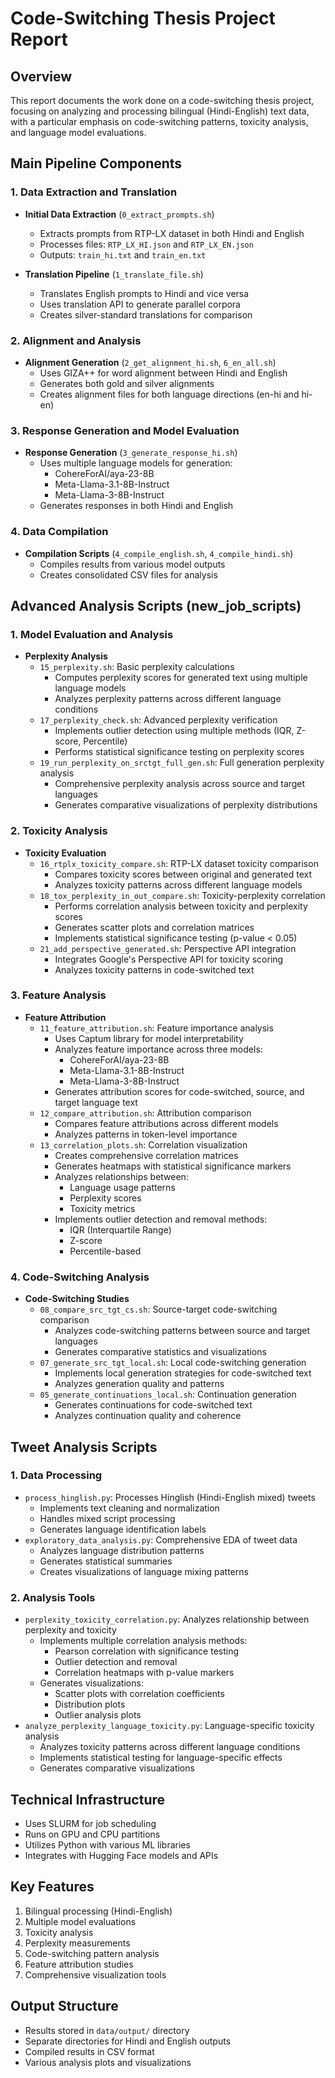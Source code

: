 # Code-Switching Thesis Project Report

## Overview
This report documents the work done on a code-switching thesis project, focusing on analyzing and processing bilingual (Hindi-English) text data, with a particular emphasis on code-switching patterns, toxicity analysis, and language model evaluations.

## Main Pipeline Components

### 1. Data Extraction and Translation
- **Initial Data Extraction** (`0_extract_prompts.sh`)
  - Extracts prompts from RTP-LX dataset in both Hindi and English
  - Processes files: `RTP_LX_HI.json` and `RTP_LX_EN.json`
  - Outputs: `train_hi.txt` and `train_en.txt`

- **Translation Pipeline** (`1_translate_file.sh`)
  - Translates English prompts to Hindi and vice versa
  - Uses translation API to generate parallel corpora
  - Creates silver-standard translations for comparison

### 2. Alignment and Analysis
- **Alignment Generation** (`2_get_alignment_hi.sh`, `6_en_all.sh`)
  - Uses GIZA++ for word alignment between Hindi and English
  - Generates both gold and silver alignments
  - Creates alignment files for both language directions (en-hi and hi-en)

### 3. Response Generation and Model Evaluation
- **Response Generation** (`3_generate_response_hi.sh`)
  - Uses multiple language models for generation:
    - CohereForAI/aya-23-8B
    - Meta-Llama-3.1-8B-Instruct
    - Meta-Llama-3-8B-Instruct
  - Generates responses in both Hindi and English

### 4. Data Compilation
- **Compilation Scripts** (`4_compile_english.sh`, `4_compile_hindi.sh`)
  - Compiles results from various model outputs
  - Creates consolidated CSV files for analysis

## Advanced Analysis Scripts (new_job_scripts)

### 1. Model Evaluation and Analysis
- **Perplexity Analysis**
  - `15_perplexity.sh`: Basic perplexity calculations
    - Computes perplexity scores for generated text using multiple language models
    - Analyzes perplexity patterns across different language conditions
  - `17_perplexity_check.sh`: Advanced perplexity verification
    - Implements outlier detection using multiple methods (IQR, Z-score, Percentile)
    - Performs statistical significance testing on perplexity scores
  - `19_run_perplexity_on_srctgt_full_gen.sh`: Full generation perplexity analysis
    - Comprehensive perplexity analysis across source and target languages
    - Generates comparative visualizations of perplexity distributions

### 2. Toxicity Analysis
- **Toxicity Evaluation**
  - `16_rtplx_toxicity_compare.sh`: RTP-LX dataset toxicity comparison
    - Compares toxicity scores between original and generated text
    - Analyzes toxicity patterns across different language models
  - `18_tox_perplexity_in_out_compare.sh`: Toxicity-perplexity correlation
    - Performs correlation analysis between toxicity and perplexity scores
    - Generates scatter plots and correlation matrices
    - Implements statistical significance testing (p-value < 0.05)
  - `21_add_perspective_generated.sh`: Perspective API integration
    - Integrates Google's Perspective API for toxicity scoring
    - Analyzes toxicity patterns in code-switched text

### 3. Feature Analysis
- **Feature Attribution**
  - `11_feature_attribution.sh`: Feature importance analysis
    - Uses Captum library for model interpretability
    - Analyzes feature importance across three models:
      - CohereForAI/aya-23-8B
      - Meta-Llama-3.1-8B-Instruct
      - Meta-Llama-3-8B-Instruct
    - Generates attribution scores for code-switched, source, and target language text
  - `12_compare_attribution.sh`: Attribution comparison
    - Compares feature attributions across different models
    - Analyzes patterns in token-level importance
  - `13_correlation_plots.sh`: Correlation visualization
    - Creates comprehensive correlation matrices
    - Generates heatmaps with statistical significance markers
    - Analyzes relationships between:
      - Language usage patterns
      - Perplexity scores
      - Toxicity metrics
    - Implements outlier detection and removal methods:
      - IQR (Interquartile Range)
      - Z-score
      - Percentile-based

### 4. Code-Switching Analysis
- **Code-Switching Studies**
  - `08_compare_src_tgt_cs.sh`: Source-target code-switching comparison
    - Analyzes code-switching patterns between source and target languages
    - Generates comparative statistics and visualizations
  - `07_generate_src_tgt_local.sh`: Local code-switching generation
    - Implements local generation strategies for code-switched text
    - Analyzes generation quality and patterns
  - `05_generate_continuations_local.sh`: Continuation generation
    - Generates continuations for code-switched text
    - Analyzes continuation quality and coherence

## Tweet Analysis Scripts

### 1. Data Processing
- `process_hinglish.py`: Processes Hinglish (Hindi-English mixed) tweets
  - Implements text cleaning and normalization
  - Handles mixed script processing
  - Generates language identification labels
- `exploratory_data_analysis.py`: Comprehensive EDA of tweet data
  - Analyzes language distribution patterns
  - Generates statistical summaries
  - Creates visualizations of language mixing patterns

### 2. Analysis Tools
- `perplexity_toxicity_correlation.py`: Analyzes relationship between perplexity and toxicity
  - Implements multiple correlation analysis methods:
    - Pearson correlation with significance testing
    - Outlier detection and removal
    - Correlation heatmaps with p-value markers
  - Generates visualizations:
    - Scatter plots with correlation coefficients
    - Distribution plots
    - Outlier analysis plots
- `analyze_perplexity_language_toxicity.py`: Language-specific toxicity analysis
  - Analyzes toxicity patterns across different language conditions
  - Implements statistical testing for language-specific effects
  - Generates comparative visualizations

## Technical Infrastructure
- Uses SLURM for job scheduling
- Runs on GPU and CPU partitions
- Utilizes Python with various ML libraries
- Integrates with Hugging Face models and APIs

## Key Features
1. Bilingual processing (Hindi-English)
2. Multiple model evaluations
3. Toxicity analysis
4. Perplexity measurements
5. Code-switching pattern analysis
6. Feature attribution studies
7. Comprehensive visualization tools

## Output Structure
- Results stored in `data/output/` directory
- Separate directories for Hindi and English outputs
- Compiled results in CSV format
- Various analysis plots and visualizations 